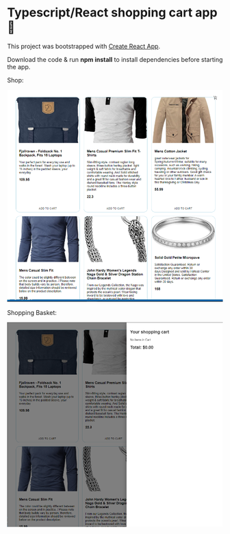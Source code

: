 # Typescript/React shopping cart app 🛒

This project was bootstrapped with [Create React App](https://github.com/facebook/create-react-app).

Download the code & run **npm install** to install dependencies before starting the app.

Shop:

![logo](https://github.com/PaulVidler/shopping-cart-TS/blob/master/public/shop.PNG)

Shopping Basket:

![logo](https://github.com/PaulVidler/shopping-cart-TS/blob/master/public/basket.PNG)

